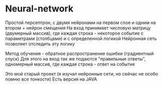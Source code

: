 # Neural-network
Простой персептрон, с двумя нейронами на первом слое и одним на втором + нейрон смещения
На вход принимает числовую матрицу (двумерный массив), где каждая строка - некоторое событие с параметрами (столбцами) и с определенной логикой
Нейронная сеть позволяет отследить эту логику

Метод обучения - обратное распространение ошибки (градиентный спуск)
Для этого на вход так же подаются "правильные ответы", одномерный массив, где каждая строка - ответ на событие

Это мой старый проект (я изучал нейронные сети, но сейчас не особо помню все тонкости)
Есть версия на JAVA 
